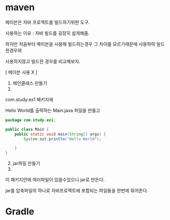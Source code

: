 # maven 

메이븐은 자바 프로젝트를 빌드하기위한 도구.

사용하는 이유 : 자바 빌드를 굉장히 쉽게해줌. 

하지만 처음부터 메이븐을 사용해 빌드하는경우 그 차이를 모르기때문에 사용하여 빌드한경우와

사용하지않고 빌드한 경우를 비교해보자.

[ 메이븐 사용 X ]

1. 메인클래스 만들기
2. 
com.study.ex1 패키지에

Hello World를 출력하는 Main.java 파일을 만들고
```java
package com.study.ex1;

public class Main {
    public static void main(String[] args) {
        System.out.println("Hello World");

    }
}
```
2. jar파일 만들기
3. 
이 패키지안에 여러파일이 있을수있으니 jar로 만든다.

jar를 압축파일의 하나로 자바프로젝트에 포함되는 파일들을 한번에 묶어준다.

# Gradle


